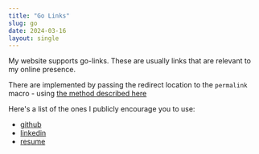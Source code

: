 ```yaml
---
title: "Go Links"
slug: go
date: 2024-03-16
layout: single
---
```

My website supports go-links. These are usually links that are relevant to my online presence.

There are implemented by passing the redirect location to the `permalink` macro - using [the method described here](https://dannorth.net/hugo-redirects/)

Here's a list of the ones I publicly encourage you to use:

- [github](./github/)
- [linkedin](./linkedin/)
- [resume](./resume/)